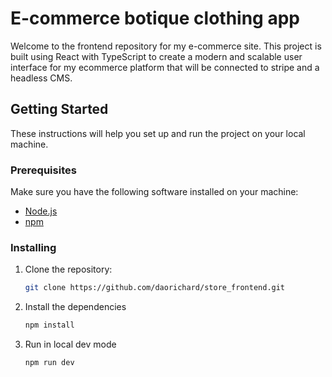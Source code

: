 # E-commerce botique clothing app

Welcome to the frontend repository for my e-commerce site. This project is built using React with TypeScript to create a modern and scalable user interface for my ecommerce platform that will be connected to stripe and a headless CMS.

## Getting Started

These instructions will help you set up and run the project on your local machine.

### Prerequisites

Make sure you have the following software installed on your machine:

- [Node.js](https://nodejs.org/)
- [npm](https://www.npmjs.com/)

### Installing

1. Clone the repository:

   ```bash
   git clone https://github.com/daorichard/store_frontend.git
   ```

2. Install the dependencies

   ```bash
   npm install
   ```

3. Run in local dev mode

   ```bash
   npm run dev
   ```
